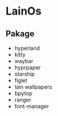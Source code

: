 # LainOs

## Pakage 
- hyperland
- kitty
- waybar
- hyprpaper
- starship
- figlet
- lain wallpapers
- bpytop
- ranger
- font-manager
